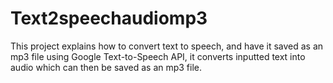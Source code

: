 ﻿# Text2speechaudiomp3
This project explains how to convert text to speech, and have it saved as an mp3 file using Google Text-to-Speech API, it converts inputted text into audio which can then be saved as an mp3 file. 
